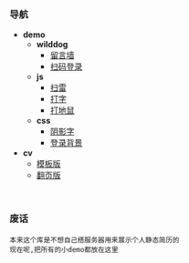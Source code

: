 


### 导航
   
  * **demo** 
    * **wilddog**
        * [留言墙](https://zhangyuhan2016.github.io/views/mesWall.html)
        * [扫码登录](https://zhangyuhan2016.github.io/demo/qrcode/index.html)
    * **js**
        * [扫雷](https://zhangyuhan2016.github.io/views/mine.html)
        * [打字](https://zhangyuhan2016.github.io/views/gameType.html)
        * [打地鼠](https://zhangyuhan2016.github.io/views/%E6%89%93%E5%9C%B0%E9%BC%A0.html)
    * **css**
        * [阴影字](https://zhangyuhan2016.github.io/views/Font_3D.html)
        * [登录背景](https://zhangyuhan2016.github.io/views/login.html)
  * **cv**
    * [模板版](https://zhangyuhan2016.github.io/)
    * [翻页版](https://zhangyuhan2016.github.io/views/cv1.html) 
     
    
     

### 废话
    本来这个库是不想自己搭服务器用来展示个人静态简历的
    现在呢,把所有的小demo都放在这里
    
